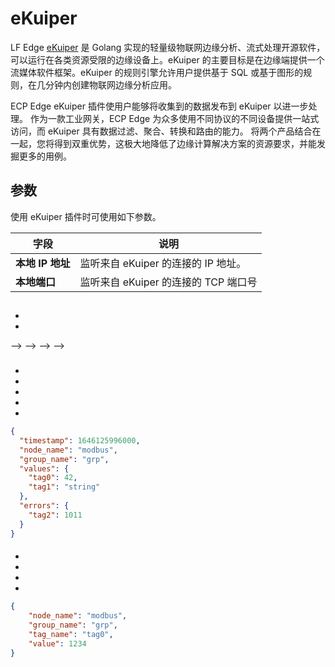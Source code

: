 # eKuiper

LF Edge [eKuiper] 是 Golang 实现的轻量级物联网边缘分析、流式处理开源软件，可以运行在各类资源受限的边缘设备上。eKuiper 的主要目标是在边缘端提供一个流媒体软件框架。eKuiper 的规则引擎允许用户提供基于 SQL 或基于图形的规则，在几分钟内创建物联网边缘分析应用。

ECP Edge eKuiper 插件使用户能够将收集到的数据发布到 eKuiper 以进一步处理。
作为一款工业网关，ECP Edge 为众多使用不同协议的不同设备提供一站式访问，而 eKuiper 具有数据过滤、聚合、转换和路由的能力。
将两个产品结合在一起，您将得到双重优势，这极大地降低了边缘计算解决方案的资源要求，并能发掘更多的用例。

## 参数

使用 eKuiper 插件时可使用如下参数。

| 字段                | 说明                                                         |
| ------------------- | ------------------------------------------------------------ |
| **本地 IP 地址**    | 监听来自 eKuiper 的连接的 IP 地址。                          |
| **本地端口**        | 监听来自 eKuiper 的连接的 TCP 端口号                         |

## <!--集成 eKuiper-->

<!--ECP Edge 和 eKuiper 之间的交互是双向的，需要两边同时提供支持：-->
* <!--ECP Edge 方面，提供 eKuiper 插件以支持向 eKuiper 发布数据并接收命令。-->
* <!--eKuiper 方面，提供一个 ECP Edge 源以支持从 ECP Edge 订阅数据，以及一个 ECP Edge 动作以支持通过 ECP Edge 控制设备。-->

<!--<!--Neuron 2.0.0 版本首次发布了 eKuiper 插件，而 eKuiper 1.5.0 版本首次添加了 Neuron 源和动作。-->-->
<!--双方使用基于 [IPC 传输层]的 [NNG pair0 协议]进行通信，而该协议只允许在同一主机上进行一对一通信。-->
<!--因此，需要在同一主机上部署 ECP Edge 和 eKuiper 以达到正常功能。-->

<!--::: tip-->
<!--您也可以使用 MQTT 作为 ECP Edge 和 eKuiper 双方之间的中继。-->
<!--:::-->

<!--<!--从 Neuron 2.4.0 版本开始， eKuiper 插件从 IPC 传输层切换到了 [TCP 传输层]，而 eKuiper 1.9.0 版本开始也采用了 TCP 传输层。-->-->
<!--使用 TCP 传输层去除了在同一主机上部署 Neuron 和 eKuiper 的限制，并允许 Neuron 和 eKuiper 之间建立多个连接。-->


<!--<!--从 Neuron 2.0 和 eKuiper 1.5 开始，两端使用 IPC 传输层实现一对一的连接。-->-->
<!--<!--从 Neuron 2.4 和 eKuiper 1.9 开始，两端使用 TCP 传输层，并支持多对多的连接-->-->


### <!--NeuronEX-->

<!--为了简化部署和更好的用户体验，从 2.3.0 版本起，与 Neuron 一起发布了 NeuronEX。-->
<!--NeuronEX 在一个包里集成了 Neuron 和 eKuiper，并且使用增强版的仪表板。-->
<!--NeuronEX 默认提供了一个 **data-stream-processing** 北向节点。-->
<!--使用 NeuronEX，用户可以直接通过仪表板轻松管理 eKuiper 规则或者执行其他流处理操作。-->

### <!--内部实现-->

<!--本节描述了 Neuron 和 eKuiper 之间的底层通信细节。如果您不关心这些细节，可以跳过本节。-->

#### <!--数据上报-->

<!--Neuron eKuiper 插件连接到 eKuiper 后，将从设备收集的数据以 JSON 形式发布。-->
<!--发布到 eKuiper 的数据具有以下字段：-->
* <!--`timestamp` : 数据采集时的 UNIX 时间戳。-->
* <!--`node_name` : 被采集的南向节点的名字。-->
* <!--`group_name` : 被采集的南向节点的点位组的名字。-->
* <!--`values` : 存储采集成功的点位值的字典。-->
* <!--`errors` : 存储采集失败的错误码的字典。-->

<!--以下是一个示例数据。当标签读取成功时，它的值将记录在 *values* 字典中。-->
<!--如果在读取标签时出错，则将错误代码记录在 *errors* 字典中。-->

``` json
{
  "timestamp": 1646125996000,
  "node_name": "modbus", 
  "group_name": "grp",
  "values": {
    "tag0": 42,
    "tag1": "string"
  },
  "errors": {
    "tag2": 1011
  }
}
```

#### <!--反向控制-->

<!--eKuiper 可以通过使用 Neuron 动作发送写命令来控制设备，Neuron 在接收到命令后将向设备写入数据。-->

<!--写命令应该是一个带有以下字段的 JSON 数据：-->
* <!--`node_name` : 某个南向节点名字。-->
* <!--`group_name` : 南向节点的某个组的名字。-->
* <!--`tag_name` : 要写入的点位名字。-->
* <!--`value` : 要写入的数据值。-->

<!--以下是一个写命令示例：-->

``` json
{
    "node_name": "modbus",
    "group_name": "grp",
    "tag_name": "tag0",
    "value": 1234
}
```

## <!--示例-->

<!--参考[数据处理引擎](../../../data-streaming/data-streaming.md)章节。-->
<!--eKuiper 也有一份教程[使用 eKuiper 对 Neuron 采集的数据进行流式处理]。-->

[eKuiper]: https://ekuiper.org
[NNG pair0 协议]: https://nng.nanomsg.org/man/v1.3.2/nng_pair.7.html
[IPC 传输层]: https://nng.nanomsg.org/man/v1.3.2/nng_ipc.7.html
[TCP 传输层]: https://nng.nanomsg.org/man/v1.3.2/nng_tcp.7.html
[使用 eKuiper 对 Neuron 采集的数据进行流式处理]: https://ekuiper.org/docs/zh/latest/integrations/neuron/neuron_integration_tutorial.html#integration-of-neuron-and-ekuiper
